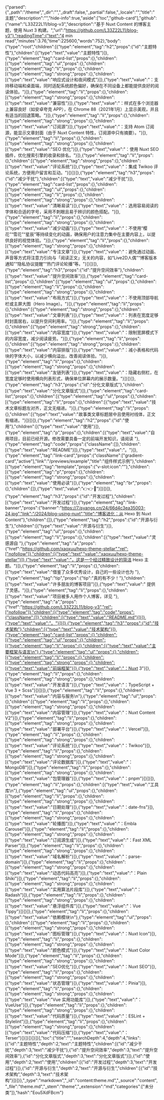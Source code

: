 {"parsed":{"_path":"/theme","_dir":"","_draft":false,"_partial":false,"_locale":"","title":"主题","description":"","hide-info":true,"aside":["toc","github-card"],"github":{"name":"L33Z22L11/blog-v3","description":"基于 Nuxt Content 的博客主题，使用 Nuxt 3 构建。","url":"https://github.com/L33Z22L11/blog-v3"},"readingTime":{"text":"4 min read","minutes":3.76,"time":225600,"words":752},"body":{"type":"root","children":[{"type":"element","tag":"h2","props":{"id":"主题特性"},"children":[{"type":"text","value":"主题特性"}]},{"type":"element","tag":"card-list","props":{},"children":[{"type":"element","tag":"ul","props":{},"children":[{"type":"element","tag":"li","props":{},"children":[{"type":"element","tag":"strong","props":{},"children":[{"type":"text","value":"响应式设计和夜间模式"}]},{"type":"text","value":"：支持移动端和桌面端，同时适配系统颜色偏好，确保在不同设备上都能提供良好的阅读体验。"}]},{"type":"element","tag":"li","props":{},"children":[{"type":"element","tag":"strong","props":{},"children":[{"type":"text","value":"兼容性"}]},{"type":"text","value":"：样式在多个浏览器上兼容良好（如安卓夸克 APP），在 Chrome 88（2021年1月）上显示美观，并且有适当的回退策略。"}]},{"type":"element","tag":"li","props":{},"children":[{"type":"element","tag":"strong","props":{},"children":[{"type":"text","value":"订阅源"}]},{"type":"text","value":"：支持 Atom 订阅源，能显示文章封面（由于 Nuxt Content 特性，订阅源中只有摘要）。"}]},{"type":"element","tag":"li","props":{},"children":[{"type":"element","tag":"strong","props":{},"children":[{"type":"text","value":"SEO 优化"}]},{"type":"text","value":"：使用 Nuxt SEO 插件，优化搜索引擎的收录和排名。"}]},{"type":"element","tag":"li","props":{},"children":[{"type":"element","tag":"strong","props":{},"children":[{"type":"text","value":"评论系统"}]},{"type":"text","value":"：集成 Twikoo 评论系统，方便用户留言和互动。"}]}]}]},{"type":"element","tag":"h3","props":{"id":"减少干扰"},"children":[{"type":"text","value":"减少干扰"}]},{"type":"element","tag":"card-list","props":{},"children":[{"type":"element","tag":"ul","props":{},"children":[{"type":"element","tag":"li","props":{},"children":[{"type":"element","tag":"strong","props":{},"children":[{"type":"text","value":"清晰易读"}]},{"type":"text","value":"：选用容易阅读的字体和合适的字号，采用不刺眼且易于辨识的颜色搭配。"}]},{"type":"element","tag":"li","props":{},"children":[{"type":"element","tag":"strong","props":{},"children":[{"type":"text","value":"减少动画"}]},{"type":"text","value":"：不使用“樱花”“雪花”“星辰”等持续变化的动画，确保用户的注意力集中在主要内容上，以提供良好的视觉体验。"}]},{"type":"element","tag":"li","props":{},"children":[{"type":"element","tag":"strong","props":{},"children":[{"type":"text","value":"专注文章"}]},{"type":"text","value":"：避免通过动画、声音等方式将注意力引向与「阅读正文」无关的内容，如“Live2D人偶”“博客版本通知”“隐私协议提醒”“热门评论轮播”等。"}]}]}]},{"type":"element","tag":"h3","props":{"id":"提升空间效率"},"children":[{"type":"text","value":"提升空间效率"}]},{"type":"element","tag":"card-list","props":{},"children":[{"type":"element","tag":"ul","props":{},"children":[{"type":"element","tag":"li","props":{},"children":[{"type":"element","tag":"strong","props":{},"children":[{"type":"text","value":"布局方式"}]},{"type":"text","value":"：不使用顶部导航栏或主屏大图（Hero Image）。"}]},{"type":"element","tag":"li","props":{},"children":[{"type":"element","tag":"strong","props":{},"children":[{"type":"text","value":"文章列表"}]},{"type":"text","value":"：列表在宽度足够时封面居右，以提升空间利用率。"}]},{"type":"element","tag":"li","props":{},"children":[{"type":"element","tag":"strong","props":{},"children":[{"type":"text","value":"内容宽度"}]},{"type":"text","value":"：限制宽屏模式下的内容宽度，减少阅读疲劳。"}]},{"type":"element","tag":"li","props":{},"children":[{"type":"element","tag":"strong","props":{},"children":[{"type":"text","value":"内容排版"}]},{"type":"text","value":"：减小表格和代码块的字体大小，以减少横向溢出，改善阅读体验。"}]},{"type":"element","tag":"li","props":{},"children":[{"type":"element","tag":"strong","props":{},"children":[{"type":"text","value":"友链列表"}]},{"type":"text","value":"：隐藏右侧栏，在宽度足够时使用横向列表形式，确保单位屏幕内的展示数量。"}]}]}]},{"type":"element","tag":"h3","props":{"id":"分化文章版式"},"children":[{"type":"text","value":"分化文章版式"}]},{"type":"element","tag":"card-list","props":{},"children":[{"type":"element","tag":"ul","props":{},"children":[{"type":"element","tag":"li","props":{},"children":[{"type":"text","value":"技术文章标题左对齐，正文无缩进。"}]},{"type":"element","tag":"li","props":{},"children":[{"type":"text","value":"故事类文章标题居中且使用衬线体，正文有缩进。"}]}]}]},{"type":"element","tag":"h2","props":{"id":"使用"},"children":[{"type":"text","value":"使用"}]},{"type":"element","tag":"p","props":{},"children":[{"type":"text","value":"自用项目，目前已经开源。修改需要具备一定的前端开发知识，请阅读 "},{"type":"element","tag":"code","props":{"className":[]},"children":[{"type":"text","value":"README"}]},{"type":"text","value":"。"}]},{"type":"element","tag":"link-card","props":{"className":["gradient-card","active"],"link":"/previews/example","title":"组件样式示例"},"children":[{"type":"element","tag":"template","props":{"v-slot:icon":""},"children":[{"type":"element","tag":"p","props":{},"children":[{"type":"element","tag":"strong","props":{},"children":[{"type":"text","value":"使用必读"}]},{"type":"element","tag":"br","props":{},"children":[]},{"type":"text","value":"👉👉🎨"}]}]}]},{"type":"element","tag":"h3","props":{"id":"开发过程"},"children":[{"type":"text","value":"开发过程"}]},{"type":"element","tag":"link-banner","props":{"banner":"https://7.isyangs.cn/24/66d4c3ea35003-24.jpg","link":"/2024/blog-using-nuxt","title":"博客进化：从 Hexo 到 Nuxt Content"},"children":[]},{"type":"element","tag":"h2","props":{"id":"开源与衍生"},"children":[{"type":"text","value":"开源与衍生"}]},{"type":"element","tag":"ul","props":{},"children":[{"type":"element","tag":"li","props":{},"children":[{"type":"text","value":"灵感源自 "},{"type":"element","tag":"a","props":{"href":"https://github.com/xaoxuu/hexo-theme-stellar","rel":["nofollow"]},"children":[{"type":"text","value":"xaoxuu/hexo-theme-stellar"}]},{"type":"text","value":"，这是一个经过精致设计的简洁 Hexo 主题。"}]},{"type":"element","tag":"li","props":{},"children":[{"type":"text","value":"借鉴了众多优秀设计，自己的一些设计也为 "},{"type":"element","tag":"tip","props":{"tip":"真的有不少！"},"children":[{"type":"text","value":"许多朋友的博客项目"}]},{"type":"text","value":" 提供了灵感。"}]},{"type":"element","tag":"li","props":{},"children":[{"type":"text","value":"项目被多人用作个人博客，详见 "},{"type":"element","tag":"a","props":{"href":"https://github.com/L33Z22L11/blog-v3","rel":["nofollow"]},"children":[{"type":"element","tag":"code","props":{"className":[]},"children":[{"type":"text","value":"README.md"}]}]},{"type":"text","value":"。"}]}]},{"type":"element","tag":"h3","props":{"id":"技术架构"},"children":[{"type":"text","value":"技术架构"}]},{"type":"element","tag":"card-list","props":{},"children":[{"type":"element","tag":"ul","props":{},"children":[{"type":"element","tag":"li","props":{},"children":[{"type":"text","value":"主要框架与语言\n"},{"type":"element","tag":"ul","props":{},"children":[{"type":"element","tag":"li","props":{},"children":[{"type":"element","tag":"strong","props":{},"children":[{"type":"text","value":"前端框架"}]},{"type":"text","value":"：Nuxt 3"}]},{"type":"element","tag":"li","props":{},"children":[{"type":"element","tag":"strong","props":{},"children":[{"type":"text","value":"开发语言"}]},{"type":"text","value":"：TypeScript + Vue 3 + Scss"}]}]}]},{"type":"element","tag":"li","props":{},"children":[{"type":"text","value":"内容与服务\n"},{"type":"element","tag":"ul","props":{},"children":[{"type":"element","tag":"li","props":{},"children":[{"type":"element","tag":"strong","props":{},"children":[{"type":"text","value":"内容管理"}]},{"type":"text","value":"：Nuxt Content V2"}]},{"type":"element","tag":"li","props":{},"children":[{"type":"element","tag":"strong","props":{},"children":[{"type":"text","value":"部署平台"}]},{"type":"text","value":"：Vercel"}]},{"type":"element","tag":"li","props":{},"children":[{"type":"element","tag":"strong","props":{},"children":[{"type":"text","value":"评论系统"}]},{"type":"text","value":"：Twikoo"}]},{"type":"element","tag":"li","props":{},"children":[{"type":"element","tag":"strong","props":{},"children":[{"type":"text","value":"评论数据库"}]},{"type":"text","value":"：MongoDB"}]},{"type":"element","tag":"li","props":{},"children":[{"type":"element","tag":"strong","props":{},"children":[{"type":"text","value":"包管理器"}]},{"type":"text","value":"：pnpm"}]}]}]},{"type":"element","tag":"li","props":{},"children":[{"type":"text","value":"工具库\n"},{"type":"element","tag":"ul","props":{},"children":[{"type":"element","tag":"li","props":{},"children":[{"type":"element","tag":"strong","props":{},"children":[{"type":"text","value":"日期处理"}]},{"type":"text","value":"：date-fns"}]},{"type":"element","tag":"li","props":{},"children":[{"type":"element","tag":"strong","props":{},"children":[{"type":"text","value":"轮播图"}]},{"type":"text","value":"：Embla Carousel"}]},{"type":"element","tag":"li","props":{},"children":[{"type":"element","tag":"strong","props":{},"children":[{"type":"text","value":"订阅源生成"}]},{"type":"text","value":"：Fast XML Parser"}]},{"type":"element","tag":"li","props":{},"children":[{"type":"element","tag":"strong","props":{},"children":[{"type":"text","value":"域名解析"}]},{"type":"text","value":"：parse-domain"}]},{"type":"element","tag":"li","props":{},"children":[{"type":"element","tag":"strong","props":{},"children":[{"type":"text","value":"动态代码高亮"}]},{"type":"text","value":"：Plain Shiki"}]},{"type":"element","tag":"li","props":{},"children":[{"type":"element","tag":"strong","props":{},"children":[{"type":"text","value":"实用算法片段库"}]},{"type":"text","value":"：Radash"}]},{"type":"element","tag":"li","props":{},"children":[{"type":"element","tag":"strong","props":{},"children":[{"type":"text","value":"悬浮组件库"}]},{"type":"text","value":"：Vue Tippy"}]}]}]},{"type":"element","tag":"li","props":{},"children":[{"type":"text","value":"依赖模块\n"},{"type":"element","tag":"ul","props":{},"children":[{"type":"element","tag":"li","props":{},"children":[{"type":"element","tag":"strong","props":{},"children":[{"type":"text","value":"图标管理"}]},{"type":"text","value":"：Nuxt Icon"}]},{"type":"element","tag":"li","props":{},"children":[{"type":"element","tag":"strong","props":{},"children":[{"type":"text","value":"颜色模式"}]},{"type":"text","value":"：Nuxt Color Mode"}]},{"type":"element","tag":"li","props":{},"children":[{"type":"element","tag":"strong","props":{},"children":[{"type":"text","value":"SEO优化"}]},{"type":"text","value":"：Nuxt SEO"}]},{"type":"element","tag":"li","props":{},"children":[{"type":"element","tag":"strong","props":{},"children":[{"type":"text","value":"状态管理"}]},{"type":"text","value":"：Pinia"}]},{"type":"element","tag":"li","props":{},"children":[{"type":"element","tag":"strong","props":{},"children":[{"type":"text","value":"Vue 实用功能库"}]},{"type":"text","value":"：VueUse"}]},{"type":"element","tag":"li","props":{},"children":[{"type":"element","tag":"strong","props":{},"children":[{"type":"text","value":"代码质量"}]},{"type":"text","value":"：ESLint + Stylelint"}]},{"type":"element","tag":"li","props":{},"children":[{"type":"element","tag":"strong","props":{},"children":[{"type":"text","value":"代码压缩"}]},{"type":"text","value":"：Terser"}]}]}]}]}]}],"toc":{"title":"","searchDepth":4,"depth":4,"links":[{"id":"主题特性","depth":2,"text":"主题特性","children":[{"id":"减少干扰","depth":3,"text":"减少干扰"},{"id":"提升空间效率","depth":3,"text":"提升空间效率"},{"id":"分化文章版式","depth":3,"text":"分化文章版式"}]},{"id":"使用","depth":2,"text":"使用","children":[{"id":"开发过程","depth":3,"text":"开发过程"}]},{"id":"开源与衍生","depth":2,"text":"开源与衍生","children":[{"id":"技术架构","depth":3,"text":"技术架构"}]}]}},"_type":"markdown","_id":"content:theme.md","_source":"content","_file":"theme.md","_stem":"theme","_extension":"md","categories":["未分类"]},"hash":"Eou5XdFBcm"}